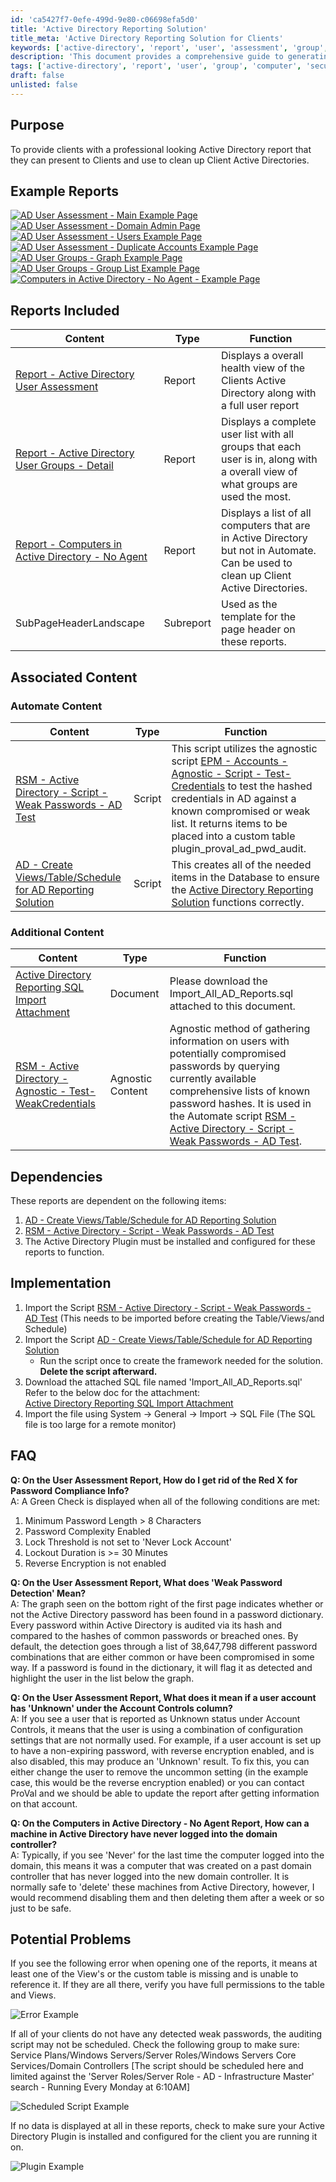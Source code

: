 ```yaml
---
id: 'ca5427f7-0efe-499d-9e80-c06698efa5d0'
title: 'Active Directory Reporting Solution'
title_meta: 'Active Directory Reporting Solution for Clients'
keywords: ['active-directory', 'report', 'user', 'assessment', 'group', 'computer', 'audit']
description: 'This document provides a comprehensive guide to generating professional Active Directory reports that clients can use to assess and clean up their Active Directories. It includes example reports, detailed descriptions of included reports, associated content, implementation instructions, FAQs, and potential problems to watch out for.'
tags: ['active-directory', 'report', 'user', 'group', 'computer', 'security']
draft: false
unlisted: false
---
```

## Purpose

To provide clients with a professional looking Active Directory report that they can present to Clients and use to clean up Client Active Directories.

## Example Reports

[![AD User Assessment - Main Example Page](thumbnail/AD_User_Assessment_-_Main_Example_Page.png)](large/AD_User_Assessment_-_Main_Example_Page.png)
[![AD User Assessment - Domain Admin Page](thumbnail/AD_User_Assessment_-_Domain_Admin_Page.png)](large/AD_User_Assessment_-_Domain_Admin_Page.png)
[![AD User Assessment - Users Example Page](thumbnail/AD_User_Assessment_-_Users_Example_Page.png)](large/AD_User_Assessment_-_Users_Example_Page.png)
[![AD User Assessment - Duplicate Accounts Example Page](thumbnail/AD_User_Assessment_-_Duplicate_Accounts_Example_Page.png)](large/AD_User_Assessment_-_Duplicate_Accounts_Example_Page.png)
[![AD User Groups - Graph Example Page](thumbnail/AD_User_Groups_-_Graph_Example_Page.png)](large/AD_User_Groups_-_Graph_Example_Page.png)
[![AD User Groups - Group List Example Page](thumbnail/AD_User_Groups_-_Group_List_Example_Page.png)](large/AD_User_Groups_-_Group_List_Example_Page.png)
[![Computers in Active Directory - No Agent - Example Page](thumbnail/Computers_in_Active_Directory_-_No_Agent_-_Example_Page.png)](large/Computers_in_Active_Directory_-_No_Agent_-_Example_Page.png)

## Reports Included

| Content                                                                                                           | Type   | Function                                                                                                                         |
|-------------------------------------------------------------------------------------------------------------------|--------|----------------------------------------------------------------------------------------------------------------------------------|
| [Report - Active Directory User Assessment](https://proval.itglue.com/DOC-5078775-9493611)                       | Report | Displays a overall health view of the Clients Active Directory along with a full user report                                     |
| [Report - Active Directory User Groups - Detail](https://proval.itglue.com/DOC-5078775-9570449)                  | Report | Displays a complete user list with all groups that each user is in, along with a overall view of what groups are used the most. |
| [Report - Computers in Active Directory - No Agent](https://proval.itglue.com/DOC-5078775-9570676)              | Report | Displays a list of all computers that are in Active Directory but not in Automate. Can be used to clean up Client Active Directories. |
| SubPageHeaderLandscape                                                                                             | Subreport | Used as the template for the page header on these reports.                                                                        |

## Associated Content

### Automate Content

| Content                                                                                                           | Type   | Function                                                                                                                         |
|-------------------------------------------------------------------------------------------------------------------|--------|----------------------------------------------------------------------------------------------------------------------------------|
| [RSM - Active Directory - Script - Weak Passwords - AD Test](https://proval.itglue.com/DOC-5078775-9590761)     | Script | This script utilizes the agnostic script [EPM - Accounts - Agnostic - Script - Test-Credentials](https://proval.itglue.com/DOC-5078775-9590057) to test the hashed credentials in AD against a known compromised or weak list. It returns items to be placed into a custom table plugin_proval_ad_pwd_audit. |
| [AD - Create Views/Table/Schedule for AD Reporting Solution](https://proval.itglue.com/DOC-5078775-9492882)    | Script | This creates all of the needed items in the Database to ensure the [Active Directory Reporting Solution](https://proval.itglue.com/DOC-5078775-9331097) functions correctly. |

### Additional Content

| Content                                                                                                           | Type   | Function                                                                                                                         |
|-------------------------------------------------------------------------------------------------------------------|--------|----------------------------------------------------------------------------------------------------------------------------------|
| [Active Directory Reporting SQL Import Attachment](https://proval.itglue.com/DOC-5078775-15079008)               | Document | Please download the Import_All_AD_Reports.sql attached to this document.                                                       |
| [RSM - Active Directory - Agnostic - Test-WeakCredentials](https://proval.itglue.com/DOC-5078775-9622592)       | Agnostic Content | Agnostic method of gathering information on users with potentially compromised passwords by querying currently available comprehensive lists of known password hashes. It is used in the Automate script [RSM - Active Directory - Script - Weak Passwords - AD Test](https://proval.itglue.com/DOC-5078775-9590761). |

## Dependencies

These reports are dependent on the following items:

1. [AD - Create Views/Table/Schedule for AD Reporting Solution](https://proval.itglue.com/DOC-5078775-9492882)
2. [RSM - Active Directory - Script - Weak Passwords - AD Test](https://proval.itglue.com/DOC-5078775-9590761)
3. The Active Directory Plugin must be installed and configured for these reports to function.

## Implementation

1. Import the Script [RSM - Active Directory - Script - Weak Passwords - AD Test](https://proval.itglue.com/DOC-5078775-9590761) (This needs to be imported before creating the Table/Views/and Schedule)
2. Import the Script [AD - Create Views/Table/Schedule for AD Reporting Solution](https://proval.itglue.com/DOC-5078775-9492882)
   - Run the script once to create the framework needed for the solution. **Delete the script afterward.**
3. Download the attached SQL file named 'Import_All_AD_Reports.sql'  
   Refer to the below doc for the attachment:  
   [Active Directory Reporting SQL Import Attachment](https://proval.itglue.com/DOC-5078775-15079008)  
4. Import the file using System → General → Import → SQL File (The SQL file is too large for a remote monitor)

## FAQ

**Q: On the User Assessment Report, How do I get rid of the Red X for Password Compliance Info?**  
A: A Green Check is displayed when all of the following conditions are met:  
   1. Minimum Password Length > 8 Characters  
   2. Password Complexity Enabled  
   3. Lock Threshold is not set to 'Never Lock Account'  
   4. Lockout Duration is >= 30 Minutes  
   5. Reverse Encryption is not enabled  

**Q: On the User Assessment Report, What does 'Weak Password Detection' Mean?**  
A: The graph seen on the bottom right of the first page indicates whether or not the Active Directory password has been found in a password dictionary. Every password within Active Directory is audited via its hash and compared to the hashes of common passwords or breached ones. By default, the detection goes through a list of 38,647,798 different password combinations that are either common or have been compromised in some way. If a password is found in the dictionary, it will flag it as detected and highlight the user in the list below the graph.

**Q: On the User Assessment Report, What does it mean if a user account has 'Unknown' under the Account Controls column?**  
A: If you see a user that is reported as Unknown status under Account Controls, it means that the user is using a combination of configuration settings that are not normally used. For example, if a user account is set up to have a non-expiring password, with reverse encryption enabled, and is also disabled, this may produce an 'Unknown' result. To fix this, you can either change the user to remove the uncommon setting (in the example case, this would be the reverse encryption enabled) or you can contact ProVal and we should be able to update the report after getting information on that account.

**Q: On the Computers in Active Directory - No Agent Report, How can a machine in Active Directory have never logged into the domain controller?**  
A: Typically, if you see 'Never' for the last time the computer logged into the domain, this means it was a computer that was created on a past domain controller that has never logged into the new domain controller. It is normally safe to 'delete' these machines from Active Directory, however, I would recommend disabling them and then deleting them after a week or so just to be safe.

## Potential Problems

If you see the following error when opening one of the reports, it means at least one of the View's or the custom table is missing and is unable to reference it. If they are all there, verify you have full permissions to the table and Views.

![Error Example](../../../static/img/Active-Directory-Reporting-Solution/image_1.png)

If all of your clients do not have any detected weak passwords, the auditing script may not be scheduled. Check the following group to make sure: Service Plans/Windows Servers/Server Roles/Windows Servers Core Services/Domain Controllers [The script should be scheduled here and limited against the 'Server Roles/Server Role - AD - Infrastructure Master' search - Running Every Monday at 6:10AM]

![Scheduled Script Example](../../../static/img/Active-Directory-Reporting-Solution/image_2.png)

If no data is displayed at all in these reports, check to make sure your Active Directory Plugin is installed and configured for the client you are running it on.

![Plugin Example](../../../static/img/Active-Directory-Reporting-Solution/image_3.png)






